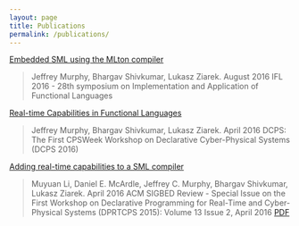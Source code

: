 ```yaml
---
layout: page
title: Publications
permalink: /publications/
---
```


[Embedded SML using the MLton compiler](https://arxiv.org/abs/1608.07206)

> Jeffrey Murphy, Bhargav Shivkumar, Lukasz Ziarek.
> August 2016 IFL 2016 - 28th symposium on Implementation and Application of Functional Languages

[Real-time Capabilities in Functional Languages](https://github.com/UBMLtonGroup/Publications/blob/master/dcps2016.pdf)

> Jeffrey Murphy, Bhargav Shivkumar, Lukasz Ziarek.
> April 2016 DCPS: The First CPSWeek Workshop on Declarative Cyber-Physical Systems (DCPS 2016)


[Adding real-time capabilities to a SML compiler](http://dl.acm.org/citation.cfm?id=2930958&CFID=829891034&CFTOKEN=96155470)

> Muyuan Li, Daniel E. McArdle, Jeffrey C. Murphy, Bhargav Shivkumar, Lukasz Ziarek.
> April 2016 ACM SIGBED Review - Special Issue on the First Workshop on Declarative Programming for Real-Time and Cyber-Physical Systems (DPRTCPS 2015): Volume 13 Issue 2, April 2016
> [PDF](https://arxiv.org/abs/1601.03116)


